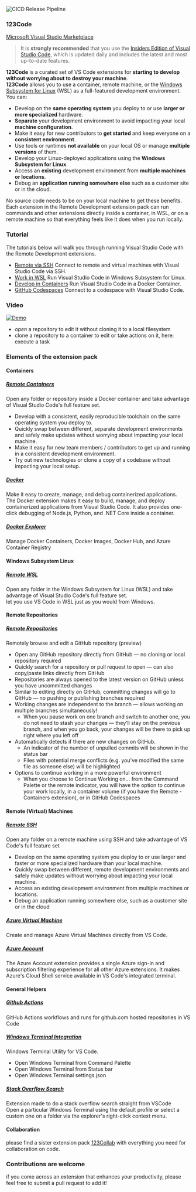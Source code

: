 ![CICD Release Pipeline](https://github.com/holgerimbery/123Code/actions/workflows/main.yml/badge.svg)

### 123Code
[Microsoft Visual Studio Marketplace](https://marketplace.visualstudio.com/items?itemName=holgerimbery.123code)  

> It is **strongly recommended** that you use the [Insiders Edition of Visual Studio Code](https://code.visualstudio.com/insiders/), which is updated daily and includes the latest and most up-to-date features.  

**123Code** is a curated set of VS Code extensions for **starting to develop without worrying about to destroy your machine**.  
**123Code** allows you to use a container, remote machine, or the [Windows Subsystem for Linux](https://docs.microsoft.com/windows/wsl) (WSL) as a full-featured development environment. You can:

* Develop on the **same operating system** you deploy to or use **larger or more specialized** hardware.
* **Separate** your development environment to avoid impacting your local **machine configuration**.
* Make it easy for new contributors to **get started** and keep everyone on a **consistent environment**.
* Use tools or runtimes **not available** on your local OS or manage **multiple versions** of them.
* Develop your Linux-deployed applications using the **Windows Subsystem for Linux**.
* Access an **existing** development environment from **multiple machines or locations**.
* Debug an **application running somewhere else** such as a customer site or in the cloud.

No source code needs to be on your local machine to get these benefits. Each extension in the Remote Development extension pack can run commands and other extensions directly inside a container, in WSL, or on a remote machine so that everything feels like it does when you run locally.


### Tutorial

The tutorials below will walk you through running Visual Studio Code with the Remote Development extensions.

* [Remote via SSH](https://code.visualstudio.com/docs/remote/ssh-tutorial)
  Connect to remote and virtual machines with Visual Studio Code via SSH.
* [Work in WSL](https://code.visualstudio.com/docs/remote/wsl-tutorial)
  Run Visual Studio Code in Windows Subsystem for Linux.
* [Develop in Containers](https://code.visualstudio.com/docs/remote/containers-tutorial)
  Run Visual Studio Code in a Docker Container.
* [GitHub Codespaces](https://docs.github.com/github/developing-online-with-codespaces/using-codespaces-in-visual-studio-code)
  Connect to a codespace with Visual Studio Code.

### Video
[![Demo](https://j.gifs.com/MZ9ElB.gif)](https://www.youtube.com/watch?v=8CSLgsIS_2k)  

* *open* a repository to edit it without cloning it to a local filesystem
* clone a repository to a container to edit or take actions on it, here: execute a task  



### Elements of the extension pack

#### Containers
##### [Remote Containers](https://marketplace.visualstudio.com/items?itemName=ms-vscode-remote.remote-containers)
Open any folder or repository inside a Docker container and take advantage of Visual Studio Code's full feature set. <br>

* Develop with a consistent, easily reproducible toolchain on the same operating system you deploy to.
* Quickly swap between different, separate development environments and safely make updates without worrying about impacting your local machine.
* Make it easy for new team members / contributors to get up and running in a consistent development environment.
* Try out new technologies or clone a copy of a codebase without impacting your local setup.

##### [Docker](https://marketplace.visualstudio.com/items?itemName=ms-azuretools.vscode-docker)
Make it easy to create, manage, and debug containerized applications.
<br>
The Docker extension makes it easy to build, manage, and deploy containerized applications from Visual Studio Code. It also provides one-click debugging of Node.js, Python, and .NET Core inside a container.

##### [Docker Explorer](https://marketplace.visualstudio.com/items?itemName=formulahendry.docker-explorer)
Manage Docker Containers, Docker Images, Docker Hub, and Azure Container Registry


#### Windows Subsystem Linux 
##### [Remote WSL](https://marketplace.visualstudio.com/items?itemName=ms-vscode-remote.remote-wsl)
Open any folder in the Windows Subsystem for Linux (WSL) and take advantage of Visual Studio Code's full feature set.
<br>
let you use VS Code in WSL just as you would from Windows.

#### Remote Repositories
##### [Remote Repositories](https://marketplace.visualstudio.com/items?itemName=GitHub.remotehub-insiders)  
Remotely browse and edit a GitHub repository (preview)
<br>
* Open any GitHub repository directly from GitHub — no cloning or local repository required
* Quickly search for a repository or pull request to open — can also copy/paste links directly from GitHub
* Repositories are always opened to the latest version on GitHub unless you have uncommitted changes
* Similar to editing directly on GitHub, committing changes will go to GitHub — no pushing or publishing branches required
* Working changes are independent to the branch — allows working on multiple branches simultaneously!
   * When you pause work on one branch and switch to another one, you do not need to stash your changes — they’ll stay on the previous branch, and when you go back, your changes will be there to pick up right where you left off
* Automatically detects if there are new changes on GitHub.
   * An indicator of the number of unpulled commits will be shown in the status bar
   * Files with potential merge conflicts (e.g. you've modified the same file as someone else) will be highlighted
* Options to continue working in a more powerful environment
   * When you choose to Continue Working on... from the Command Palette or the remote indicator, you will have the option to continue your work locally, in a container volume (if you have the Remote - Containers extension), or in GitHub Codespaces

#### Remote (Virtual) Machines
##### [Remote SSH](https://marketplace.visualstudio.com/items?itemName=ms-vscode-remote.remote-ssh)
Open any folder on a remote machine using SSH and take advantage of VS Code's full feature set
<br>
* Develop on the same operating system you deploy to or use larger and faster or more specialized hardware than your local machine.
* Quickly swap between different, remote development environments and safely make updates without worrying about impacting your local machine.
* Access an existing development environment from multiple machines or locations.
* Debug an application running somewhere else, such as a customer site or in the cloud

##### [Azure Virtual Machine](https://marketplace.visualstudio.com/items?itemName=ms-azuretools.vscode-azurevirtualmachines)
Create and manage Azure Virtual Machines directly from VS Code.

##### [Azure Account](https://marketplace.visualstudio.com/items?itemName=ms-vscode.azure-account)
The Azure Account extension provides a single Azure sign-in and subscription filtering experience for all other Azure extensions. It makes Azure's Cloud Shell service available in VS Code's integrated terminal.

#### General Helpers
##### [Github Actions](https://marketplace.visualstudio.com/items?itemName=cschleiden.vscode-github-actions)
GitHub Actions workflows and runs for github.com hosted repositories in VS Code

##### [Windows Terminal Integration](https://marketplace.visualstudio.com/items?itemName=Tyriar.windows-terminal)
Windows Terminal Utility for VS Code.
<br>
* Open Windows Terminal from Command Palette
* Open Windows Terminal from Status bar
* Open Windows Terminal settings.json

##### [Stack Overflow Search](https://marketplace.visualstudio.com/items?itemName=gcrev93.StackSearchExt)  
Extension made to do a stack overflow search straight from VSCode
<br>
Open a particular Windows Terminal using the default profile or select a custom one on a folder via the explorer's right-click context menu.

#### Collaboration
please find a sister extension pack [123Collab](https://marketplace.visualstudio.com/items?itemName=holgerimbery.123collab) with everything you need for collaboration on code.

### Contributions are welcome
if you come across an extension that enhances your productivity, please feel free to submit a pull request to add it!

